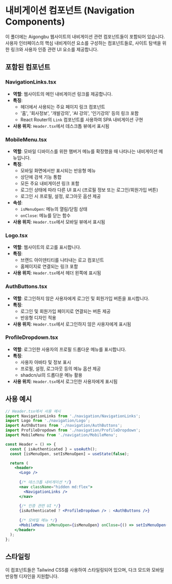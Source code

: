 
# 내비게이션 컴포넌트 (Navigation Components)

이 폴더에는 Aigongbu 웹사이트의 내비게이션 관련 컴포넌트들이 포함되어 있습니다. 사용자 인터페이스의 핵심 내비게이션 요소를 구성하는 컴포넌트들로, 사이트 탐색을 위한 링크와 사용자 인증 관련 UI 요소를 제공합니다.

## 포함된 컴포넌트

### NavigationLinks.tsx
- **역할**: 웹사이트의 메인 내비게이션 링크를 제공합니다.
- **특징**: 
  - 헤더에서 사용되는 주요 페이지 링크 컴포넌트
  - '홈', '회사정보', '개발강의', 'AI 강의', '인기강의' 등의 링크 포함
  - React Router의 `Link` 컴포넌트를 사용하여 SPA 내비게이션 구현
- **사용 위치**: `Header.tsx`에서 데스크톱 뷰에서 표시됨

### MobileMenu.tsx
- **역할**: 모바일 디바이스를 위한 햄버거 메뉴를 확장했을 때 나타나는 내비게이션 메뉴입니다.
- **특징**:
  - 모바일 화면에서만 표시되는 반응형 메뉴
  - 상단에 검색 기능 통합
  - 모든 주요 내비게이션 링크 포함
  - 로그인 상태에 따라 다른 UI 표시 (프로필 정보 또는 로그인/회원가입 버튼)
  - 로그인 시 프로필, 설정, 로그아웃 옵션 제공
- **속성**:
  - `isMenuOpen`: 메뉴의 열림/닫힘 상태
  - `onClose`: 메뉴를 닫는 함수
- **사용 위치**: `Header.tsx`에서 모바일 뷰에서 표시됨

### Logo.tsx
- **역할**: 웹사이트의 로고를 표시합니다.
- **특징**:
  - 브랜드 아이덴티티를 나타내는 로고 컴포넌트
  - 홈페이지로 연결되는 링크 포함
- **사용 위치**: `Header.tsx`에서 헤더 왼쪽에 표시됨

### AuthButtons.tsx
- **역할**: 로그인하지 않은 사용자에게 로그인 및 회원가입 버튼을 표시합니다.
- **특징**:
  - 로그인 및 회원가입 페이지로 연결되는 버튼 제공
  - 반응형 디자인 적용
- **사용 위치**: `Header.tsx`에서 로그인하지 않은 사용자에게 표시됨

### ProfileDropdown.tsx
- **역할**: 로그인한 사용자의 프로필 드롭다운 메뉴를 표시합니다.
- **특징**:
  - 사용자 아바타 및 정보 표시
  - 프로필, 설정, 로그아웃 등의 메뉴 옵션 제공
  - shadcn/ui의 드롭다운 메뉴 활용
- **사용 위치**: `Header.tsx`에서 로그인한 사용자에게 표시됨

## 사용 예시

```jsx
// Header.tsx에서 사용 예시
import NavigationLinks from './navigation/NavigationLinks';
import Logo from './navigation/Logo';
import AuthButtons from './navigation/AuthButtons';
import ProfileDropdown from './navigation/ProfileDropdown';
import MobileMenu from './navigation/MobileMenu';

const Header = () => {
  const { isAuthenticated } = useAuth();
  const [isMenuOpen, setIsMenuOpen] = useState(false);

  return (
    <header>
      <Logo />
      
      {/* 데스크톱 내비게이션 */}
      <nav className="hidden md:flex">
        <NavigationLinks />
      </nav>
      
      {/* 인증 관련 UI */}
      {isAuthenticated ? <ProfileDropdown /> : <AuthButtons />}
      
      {/* 모바일 메뉴 */}
      <MobileMenu isMenuOpen={isMenuOpen} onClose={() => setIsMenuOpen(false)} />
    </header>
  );
};
```

## 스타일링
이 컴포넌트들은 Tailwind CSS를 사용하여 스타일링되어 있으며, 다크 모드와 모바일 반응형 디자인을 지원합니다.

